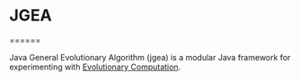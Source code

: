 # JGEA
======

Java General Evolutionary Algorithm (jgea) is a modular Java framework for experimenting with [Evolutionary Computation](https://en.wikipedia.org/wiki/Evolutionary_computation).
